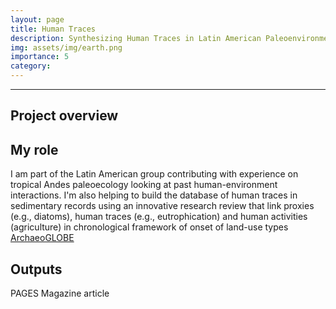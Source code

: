 ```yaml
---
layout: page
title: Human Traces
description: Synthesizing Human Traces in Latin American Paleoenvironments
img: assets/img/earth.png
importance: 5
category: 
---
```


****

## Project overview


## My role
I am part of the Latin American group contributing with experience on tropical Andes paleoecology looking at past human-environment interactions. I'm also helping to build the database of human traces in sedimentary records using an innovative research review that link proxies (e.g., diatoms), human traces (e.g., eutrophication) and human activities (agriculture) in chronological framework of onset of land-use types [ArchaeoGLOBE]() 

## Outputs
PAGES Magazine article




